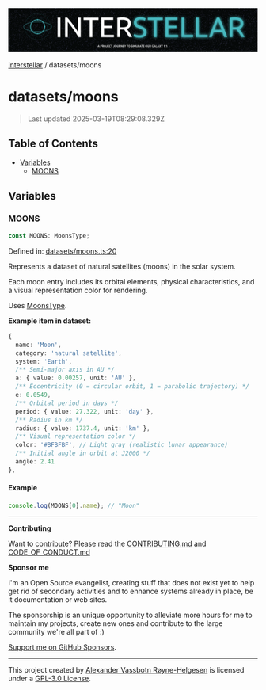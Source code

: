 <div><img alt="SPECCER logo" src="https://raw.githubusercontent.com/phun-ky/interstellar/main/public/interstellar-header.png" style="max-height:120px;"/></div>

[interstellar](../README.md) / datasets/moons

# datasets/moons

> Last updated 2025-03-19T08:29:08.329Z

## Table of Contents

- [Variables](#variables)
  - [MOONS](#moons)

## Variables

### MOONS

```ts
const MOONS: MoonsType;
```

Defined in:
[datasets/moons.ts:20](https://github.com/phun-ky/interstellar/blob/main/src/datasets/moons.ts#L20)

Represents a dataset of natural satellites (moons) in the solar system.

Each moon entry includes its orbital elements, physical characteristics, and a
visual representation color for rendering.

Uses [MoonsType](../types/moons.md#moonstype).

**Example item in dataset:**

```ts
{
  name: 'Moon',
  category: 'natural satellite',
  system: 'Earth',
  /** Semi-major axis in AU */
  a: { value: 0.00257, unit: 'AU' },
  /** Eccentricity (0 = circular orbit, 1 = parabolic trajectory) */
  e: 0.0549,
  /** Orbital period in days */
  period: { value: 27.322, unit: 'day' },
  /** Radius in km */
  radius: { value: 1737.4, unit: 'km' },
  /** Visual representation color */
  color: '#BFBFBF', // Light gray (realistic lunar appearance)
  /** Initial angle in orbit at J2000 */
  angle: 2.41
},
```

#### Example

```ts
console.log(MOONS[0].name); // "Moon"
```

---

**Contributing**

Want to contribute? Please read the
[CONTRIBUTING.md](https://github.com/phun-ky/interstellar/blob/main/CONTRIBUTING.md)
and
[CODE_OF_CONDUCT.md](https://github.com/phun-ky/interstellar/blob/main/CODE_OF_CONDUCT.md)

**Sponsor me**

I'm an Open Source evangelist, creating stuff that does not exist yet to help
get rid of secondary activities and to enhance systems already in place, be it
documentation or web sites.

The sponsorship is an unique opportunity to alleviate more hours for me to
maintain my projects, create new ones and contribute to the large community
we're all part of :)

[Support me on GitHub Sponsors](https://github.com/sponsors/phun-ky).

---

This project created by [Alexander Vassbotn Røyne-Helgesen](http://phun-ky.net)
is licensed under a
[GPL-3.0 License](https://choosealicense.com/licenses/gpl-3.0/).
